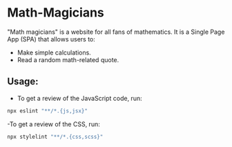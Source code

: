 # Math-Magicians
"Math magicians" is a website for all fans of mathematics. It is a Single Page App (SPA) that allows users to:
- Make simple calculations.
- Read a random math-related quote.


## Usage:
- To get  a review of the JavaScript code, run:
```hs
npx eslint "**/*.{js,jsx}"
```

-To get a review of the CSS, run:
```hs
npx stylelint "**/*.{css,scss}"
```
